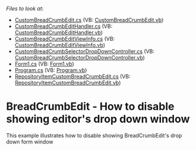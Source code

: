 <!-- default file list -->
*Files to look at*:

* [CustomBreadCrumbEdit.cs](./CS/WindowsFormsApplication25/CustomBreadCrumbEdit.cs) (VB: [CustomBreadCrumbEdit.vb](./VB/WindowsFormsApplication25/CustomBreadCrumbEdit.vb))
* [CustomBreadCrumbEditHandler.cs](./CS/WindowsFormsApplication25/CustomBreadCrumbEditHandler.cs) (VB: [CustomBreadCrumbEditHandler.vb](./VB/WindowsFormsApplication25/CustomBreadCrumbEditHandler.vb))
* [CustomBreadCrumbEditViewInfo.cs](./CS/WindowsFormsApplication25/CustomBreadCrumbEditViewInfo.cs) (VB: [CustomBreadCrumbEditViewInfo.vb](./VB/WindowsFormsApplication25/CustomBreadCrumbEditViewInfo.vb))
* [CustomBreadCrumbSelectorDropDownController.cs](./CS/WindowsFormsApplication25/CustomBreadCrumbSelectorDropDownController.cs) (VB: [CustomBreadCrumbSelectorDropDownController.vb](./VB/WindowsFormsApplication25/CustomBreadCrumbSelectorDropDownController.vb))
* [Form1.cs](./CS/WindowsFormsApplication25/Form1.cs) (VB: [Form1.vb](./VB/WindowsFormsApplication25/Form1.vb))
* [Program.cs](./CS/WindowsFormsApplication25/Program.cs) (VB: [Program.vb](./VB/WindowsFormsApplication25/Program.vb))
* [RepositoryItemCustomBreadCrumbEdit.cs](./CS/WindowsFormsApplication25/RepositoryItemCustomBreadCrumbEdit.cs) (VB: [RepositoryItemCustomBreadCrumbEdit.vb](./VB/WindowsFormsApplication25/RepositoryItemCustomBreadCrumbEdit.vb))
<!-- default file list end -->
# BreadCrumbEdit - How to disable showing editor's drop down window


This example illustrates how to disable showing BreadCrumbEdit's drop down form window

<br/>


